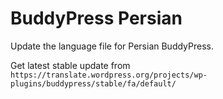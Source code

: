 # BuddyPress Persian
Update the language file for Persian BuddyPress.

Get latest stable update from `https://translate.wordpress.org/projects/wp-plugins/buddypress/stable/fa/default/`
